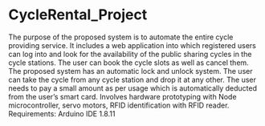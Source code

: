 # CycleRental_Project
The purpose of the proposed system is to automate the entire cycle providing service. It includes a web application into which registered users can log into and look for the availability of the public sharing cycles in the cycle stations. The user can book the cycle slots as well as cancel them. The proposed system has an automatic lock and unlock system. The user can take the cycle from any cycle station and drop it at any other. The user needs to pay a small amount as per usage which is automatically deducted from the user’s smart card.
Involves hardware prototyping with Node microcontroller, servo motors, RFID identification with RFID reader. 
Requirements:
Arduino IDE 1.8.11

